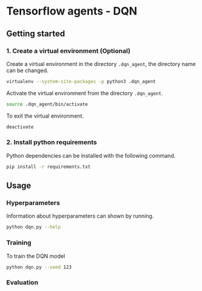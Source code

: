 # Tensorflow agents - DQN

## Getting started

### 1. Create a virtual environment (Optional)

Create a virtual environment in the directory `.dqn_agent`, the directory name can be changed.

```bash
virtualenv --system-site-packages -p python3 .dqn_agent
```

Activate the virtual environment from the directory `.dqn_agent`.

```bash
source .dqn_agent/bin/activate
```

To exit the virtual environment.

```bash
deactivate
```

### 2. Install python requirements

Python dependencies can be installed with the following command.

```bash
pip install -r requirements.txt
```

## Usage

### Hyperparameters

Information about hyperparameters can shown by running.

```bash
python dqn.py --help
```

### Training

To train the DQN model

```bash
python dqn.py --seed 123
```

### Evaluation